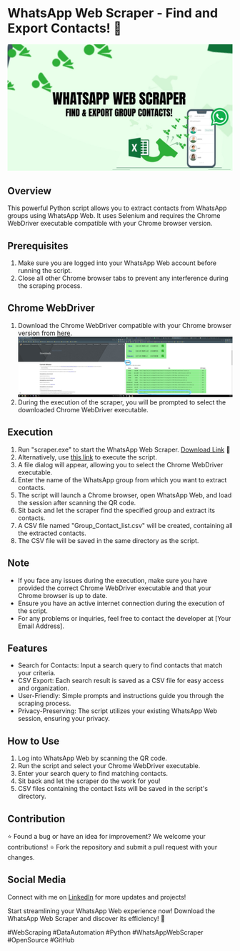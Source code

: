 # WhatsApp Web Scraper - Find and Export Contacts! 📱

![WhatsApp Web Scraper](https://github.com/jamshaidtahiri/Whatsapp-Group-Contacts-Scrapper/blob/main/images/WhatsApp%20Web%20Scraper%20.jpg)


## Overview

This powerful Python script allows you to extract contacts from WhatsApp groups using WhatsApp Web. It uses Selenium and requires the Chrome WebDriver executable compatible with your Chrome browser version.

## Prerequisites

1. Make sure you are logged into your WhatsApp Web account before running the script.
2. Close all other Chrome browser tabs to prevent any interference during the scraping process.

## Chrome WebDriver

1. Download the Chrome WebDriver compatible with your Chrome browser version from [here](https://googlechromelabs.github.io/chrome-for-testing/).
![Chrome WebDriver](https://github.com/jamshaidtahiri/Whatsapp-Group-Contacts-Scrapper/blob/main/images/screenshot_help.jpg)
3. During the execution of the scraper, you will be prompted to select the downloaded Chrome WebDriver executable.

## Execution

1. Run "scraper.exe" to start the WhatsApp Web Scraper. [Download Link](https://mega.nz/file/J2R03LJL#lSKLnH8dL-IRFWGtVzMpvWh89EEakGpMJSCmATv2RQs) 🚀
2. Alternatively, use [this link](https://mega.nz/folder/ZuY2mALT#i9iRLxuJNGkFw419xogSNA) to execute the script.
4. A file dialog will appear, allowing you to select the Chrome WebDriver executable.
5. Enter the name of the WhatsApp group from which you want to extract contacts.
6. The script will launch a Chrome browser, open WhatsApp Web, and load the session after scanning the QR code.
7. Sit back and let the scraper find the specified group and extract its contacts.
8. A CSV file named "Group_Contact_list.csv" will be created, containing all the extracted contacts.
9. The CSV file will be saved in the same directory as the script.

## Note

- If you face any issues during the execution, make sure you have provided the correct Chrome WebDriver executable and that your Chrome browser is up to date.
- Ensure you have an active internet connection during the execution of the script.
- For any problems or inquiries, feel free to contact the developer at [Your Email Address].

## Features

- Search for Contacts: Input a search query to find contacts that match your criteria.
- CSV Export: Each search result is saved as a CSV file for easy access and organization.
- User-Friendly: Simple prompts and instructions guide you through the scraping process.
- Privacy-Preserving: The script utilizes your existing WhatsApp Web session, ensuring your privacy.

## How to Use

1. Log into WhatsApp Web by scanning the QR code.
2. Run the script and select your Chrome WebDriver executable.
3. Enter your search query to find matching contacts.
4. Sit back and let the scraper do the work for you!
5. CSV files containing the contact lists will be saved in the script's directory.

## Contribution

⭐ Found a bug or have an idea for improvement? We welcome your contributions!
⭐ Fork the repository and submit a pull request with your changes.

## Social Media

Connect with me on [LinkedIn](https://www.linkedin.com/in/jamshaidtahiri/) for more updates and projects!

Start streamlining your WhatsApp Web experience now! Download the WhatsApp Web Scraper and discover its efficiency! 🚀

#WebScraping #DataAutomation #Python #WhatsAppWebScraper #OpenSource #GitHub
